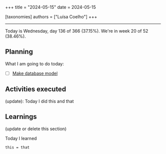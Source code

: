 +++
title = "2024-05-15"
date = 2024-05-15

[taxonomies]
authors = ["Luísa Coelho"]
+++

---

Today is Wednesday, day 136 of 366 (37.15%). We're in week 20 of 52 (38.46%).

## Planning

What I am going to do today:

- [ ] [Make database model](https://github.com/OmnicodeSolutions/scanspend/issues/3)

## Activities executed

(update): Today I did this and that

## Learnings

(update or delete this section)

Today I learned
```
this = that
```
